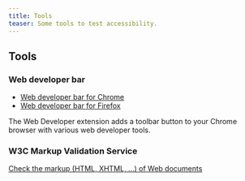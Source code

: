 ```yaml
---
title: Tools
teaser: Some tools to test accessibility.
---
```


## Tools

### Web developer bar

* [Web developer bar for Chrome](https://chrome.google.com/webstore/detail/web-developer/bfbameneiokkgbdmiekhjnmfkcnldhhm)
* [Web developer bar for Firefox](https://addons.mozilla.org/fr/firefox/addon/web-developer/)

The Web Developer extension adds a toolbar button to your Chrome browser with various web developer tools.

### W3C Markup Validation Service

[Check the markup (HTML, XHTML, …) of Web documents](https://validator.w3.org/)


